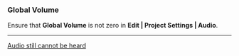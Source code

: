 ### Global Volume
Ensure that **Global Volume** is not zero in **Edit | Project Settings | Audio**.

---
[Audio still cannot be heard](3D%20Audio%20Troubleshooting.md)